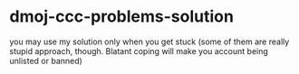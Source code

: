 # dmoj-ccc-problems-solution
you may use my solution only when you get stuck (some of them are really stupid approach, though. Blatant coping will make you account being unlisted or banned)
